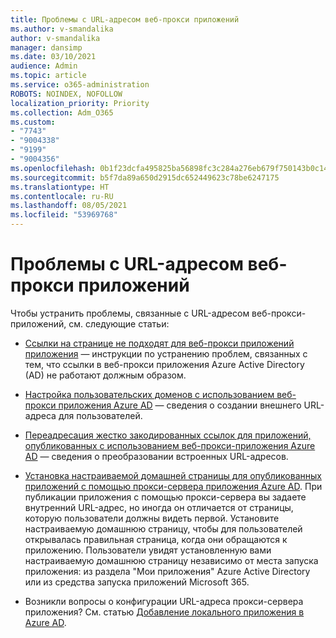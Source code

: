 ```yaml
---
title: Проблемы с URL-адресом веб-прокси приложений
ms.author: v-smandalika
author: v-smandalika
manager: dansimp
ms.date: 03/10/2021
audience: Admin
ms.topic: article
ms.service: o365-administration
ROBOTS: NOINDEX, NOFOLLOW
localization_priority: Priority
ms.collection: Adm_O365
ms.custom:
- "7743"
- "9004338"
- "9199"
- "9004356"
ms.openlocfilehash: 0b1f23dcfa495825ba56898fc3c284a276eb679f750143b0c1460662835e658f
ms.sourcegitcommit: b5f7da89a650d2915dc652449623c78be6247175
ms.translationtype: HT
ms.contentlocale: ru-RU
ms.lasthandoff: 08/05/2021
ms.locfileid: "53969768"
---
```

# <a name="application-proxy-url-issues"></a>Проблемы с URL-адресом веб-прокси приложений

Чтобы устранить проблемы, связанные с URL-адресом веб-прокси-приложений, см. следующие статьи:

- [Ссылки на странице не подходят для веб-прокси приложений приложения](https://docs.microsoft.com/azure/active-directory/manage-apps/application-proxy-page-links-broken-problem)  — инструкции по устранению проблем, связанных с тем, что ссылки в веб-прокси приложения Azure Active Directory (AD) не работают должным образом.

- [Настройка пользовательских доменов с использованием веб-прокси приложения Azure AD](https://docs.microsoft.com/azure/active-directory/manage-apps/application-proxy-configure-custom-domain) — сведения о создании внешнего URL-адреса для пользователей.

- [Переадресация жестко закодированных ссылок для приложений, опубликованных с использованием веб-прокси-приложения Azure AD](https://docs.microsoft.com/azure/active-directory/manage-apps/application-proxy-configure-hard-coded-link-translation)  — сведения о преобразовании встроенных URL-адресов.

- [Установка настраиваемой домашней страницы для опубликованных приложений с помощью прокси-сервера приложения Azure AD](https://docs.microsoft.com/azure/active-directory/manage-apps/application-proxy-configure-custom-home-page#change-the-home-page-in-the-azure-portal). При публикации приложения с помощью прокси-сервера вы задаете внутренний URL-адрес, но иногда он отличается от страницы, которую пользователи должны видеть первой. Установите настраиваемую домашнюю страницу, чтобы для пользователей открывалась правильная страница, когда они обращаются к приложению. Пользователи увидят установленную вами настраиваемую домашнюю страницу независимо от места запуска приложения: из раздела "Мои приложения" Azure Active Directory или из средства запуска приложений Microsoft 365.

- Возникли вопросы о конфигурации URL-адреса прокси-сервера приложения? См. статью [Добавление локального приложения в Azure AD](https://docs.microsoft.com/azure/active-directory/manage-apps/application-proxy-add-on-premises-application#add-an-on-premises-app-to-azure-ad).
 

